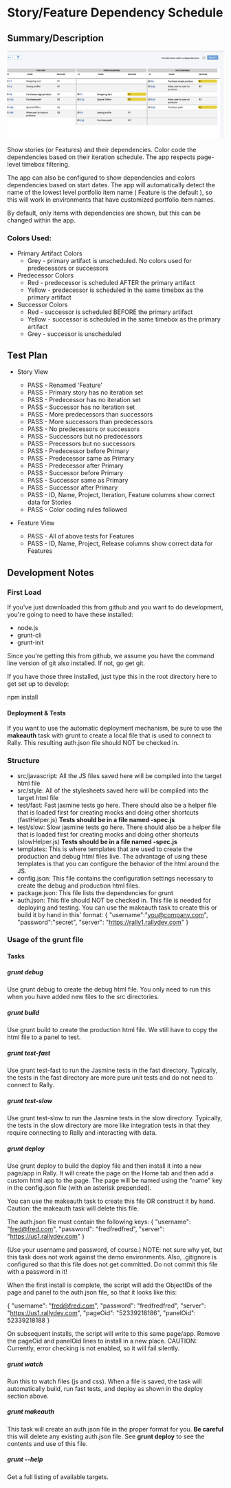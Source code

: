 # Story/Feature Dependency Schedule

## Summary/Description

![screenshot](./screenshot.png "This is an example")

Show stories (or Features) and their dependencies. Color code the dependencies based on their iteration
schedule. The app respects page-level timebox filtering.

The app can also be configured to show  dependencies and colors dependencies based
on start dates. The app will automatically detect the name of the lowest level
portfolio item name ( Feature is the default ), so this will work in environments that have
customized portfolio item names.

By default, only items with dependencies are shown, but this can be changed within the app.

### Colors Used:
* Primary Artifact Colors
  * Grey - primary artifact is unscheduled. No colors used for predecessors or successors
* Predecessor Colors
  * Red - predecessor is scheduled AFTER the primary artifact
  * Yellow - predecessor is scheduled in the same timebox as the primary artifact
* Successor Colors
  * Red - successor is scheduled BEFORE the primary artifact
  * Yellow - successor is scheduled in the same timebox as the primary artifact
  * Grey - successor is unscheduled 

## Test Plan
* Story View
  * PASS - Renamed 'Feature'
  * PASS - Primary story has no iteration set
  * PASS - Predecessor has no iteration set
  * PASS - Successor has no iteration set
  * PASS - More predecessors than successors
  * PASS - More successors than predecessors
  * PASS - No predecessors or successors
  * PASS - Successors but no predecessors
  * PASS - Precessors but no successors
  * PASS - Predecessor before Primary
  * PASS - Predecessor same as Primary
  * PASS - Predecessor after Primary
  * PASS - Successor before Primary
  * PASS - Successor same as Primary
  * PASS - Successor after Primary
  * PASS - ID, Name, Project, Iteration, Feature columns show correct data for Stories
  * PASS - Color coding rules followed

* Feature View 
  * PASS - All of above tests for Features
  * PASS - ID, Name, Project, Release columns show correct data for Features

## Development Notes


### First Load

If you've just downloaded this from github and you want to do development,
you're going to need to have these installed:

 * node.js
 * grunt-cli
 * grunt-init

Since you're getting this from github, we assume you have the command line
version of git also installed.  If not, go get git.

If you have those three installed, just type this in the root directory here
to get set up to develop:

  npm install

#### Deployment & Tests

If you want to use the automatic deployment mechanism, be sure to use the
**makeauth** task with grunt to create a local file that is used to connect
to Rally.  This resulting auth.json file should NOT be checked in.

### Structure

  * src/javascript:  All the JS files saved here will be compiled into the
  target html file
  * src/style: All of the stylesheets saved here will be compiled into the
  target html file
  * test/fast: Fast jasmine tests go here.  There should also be a helper
  file that is loaded first for creating mocks and doing other shortcuts
  (fastHelper.js) **Tests should be in a file named <something>-spec.js**
  * test/slow: Slow jasmine tests go here.  There should also be a helper
  file that is loaded first for creating mocks and doing other shortcuts
  (slowHelper.js) **Tests should be in a file named <something>-spec.js**
  * templates: This is where templates that are used to create the production
  and debug html files live.  The advantage of using these templates is that
  you can configure the behavior of the html around the JS.
  * config.json: This file contains the configuration settings necessary to
  create the debug and production html files.  
  * package.json: This file lists the dependencies for grunt
  * auth.json: This file should NOT be checked in.  This file is needed for deploying
  and testing.  You can use the makeauth task to create this or build it by hand in this'
  format:
    {
        "username":"you@company.com",
        "password":"secret",
        "server": "https://rally1.rallydev.com"
    }

### Usage of the grunt file
#### Tasks

##### grunt debug

Use grunt debug to create the debug html file.  You only need to run this when you have added new files to
the src directories.

##### grunt build

Use grunt build to create the production html file.  We still have to copy the html file to a panel to test.

##### grunt test-fast

Use grunt test-fast to run the Jasmine tests in the fast directory.  Typically, the tests in the fast
directory are more pure unit tests and do not need to connect to Rally.

##### grunt test-slow

Use grunt test-slow to run the Jasmine tests in the slow directory.  Typically, the tests in the slow
directory are more like integration tests in that they require connecting to Rally and interacting with
data.

##### grunt deploy

Use grunt deploy to build the deploy file and then install it into a new page/app in Rally.  It will create the page on the Home tab and then add a custom html app to the page.  The page will be named using the "name" key in the config.json file (with an asterisk prepended).

You can use the makeauth task to create this file OR construct it by hand.  Caution: the
makeauth task will delete this file.

The auth.json file must contain the following keys:
{
    "username": "fred@fred.com",
    "password": "fredfredfred",
    "server": "https://us1.rallydev.com"
}

(Use your username and password, of course.)  NOTE: not sure why yet, but this task does not work against the demo environments.  Also, .gitignore is configured so that this file does not get committed.  Do not commit this file with a password in it!

When the first install is complete, the script will add the ObjectIDs of the page and panel to the auth.json file, so that it looks like this:

{
    "username": "fred@fred.com",
    "password": "fredfredfred",
    "server": "https://us1.rallydev.com",
    "pageOid": "52339218186",
    "panelOid": 52339218188
}

On subsequent installs, the script will write to this same page/app. Remove the
pageOid and panelOid lines to install in a new place.  CAUTION:  Currently, error checking is not enabled, so it will fail silently.

##### grunt watch

Run this to watch files (js and css).  When a file is saved, the task will automatically build, run fast tests, and deploy as shown in the deploy section above.

##### grunt makeauth

This task will create an auth.json file in the proper format for you.  **Be careful** this will delete any existing auth.json file.  See **grunt deploy** to see the contents and use of this file.

##### grunt --help  

Get a full listing of available targets.
